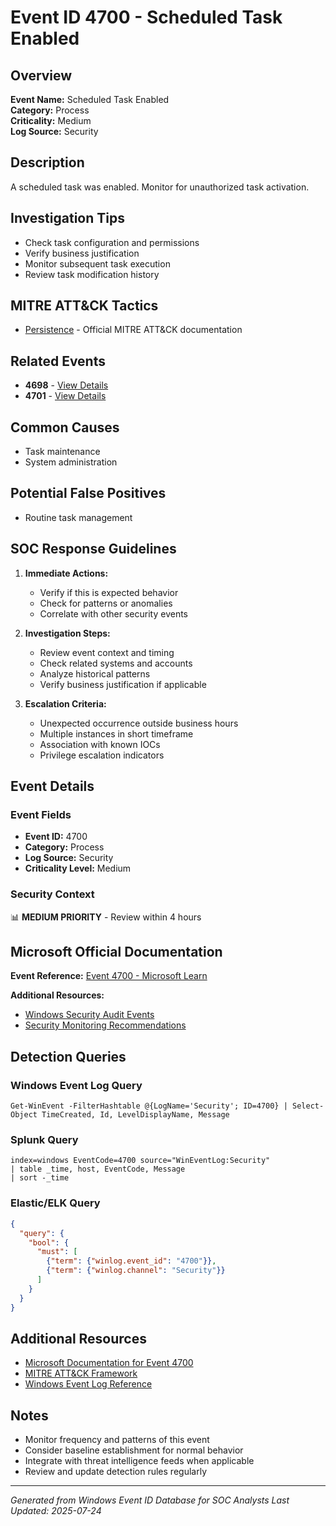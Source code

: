 # Event ID 4700 - Scheduled Task Enabled

## Overview
**Event Name:** Scheduled Task Enabled  
**Category:** Process  
**Criticality:** Medium  
**Log Source:** Security  

## Description
A scheduled task was enabled. Monitor for unauthorized task activation.

## Investigation Tips
- Check task configuration and permissions
- Verify business justification
- Monitor subsequent task execution
- Review task modification history

## MITRE ATT&CK Tactics
- [Persistence](https://attack.mitre.org/tactics/TA0003/) - Official MITRE ATT&CK documentation

## Related Events
- **4698** - [View Details](4698.md)
- **4701** - [View Details](4701.md)

## Common Causes
- Task maintenance
- System administration

## Potential False Positives
- Routine task management

## SOC Response Guidelines
1. **Immediate Actions:**
   - Verify if this is expected behavior
   - Check for patterns or anomalies
   - Correlate with other security events

2. **Investigation Steps:**
   - Review event context and timing
   - Check related systems and accounts
   - Analyze historical patterns
   - Verify business justification if applicable

3. **Escalation Criteria:**
   - Unexpected occurrence outside business hours
   - Multiple instances in short timeframe
   - Association with known IOCs
   - Privilege escalation indicators

## Event Details

### Event Fields
- **Event ID:** 4700
- **Category:** Process
- **Log Source:** Security
- **Criticality Level:** Medium

### Security Context
📊 **MEDIUM PRIORITY** - Review within 4 hours

## Microsoft Official Documentation
**Event Reference:** [Event 4700 - Microsoft Learn](https://learn.microsoft.com/en-us/previous-versions/windows/it-pro/windows-10/security/threat-protection/auditing/event-4700)

**Additional Resources:**
- [Windows Security Audit Events](https://learn.microsoft.com/en-us/windows/security/threat-protection/auditing/audit-events)
- [Security Monitoring Recommendations](https://learn.microsoft.com/en-us/windows-server/identity/ad-ds/plan/appendix-l--events-to-monitor)

## Detection Queries

### Windows Event Log Query
```
Get-WinEvent -FilterHashtable @{LogName='Security'; ID=4700} | Select-Object TimeCreated, Id, LevelDisplayName, Message
```

### Splunk Query
```spl
index=windows EventCode=4700 source="WinEventLog:Security"
| table _time, host, EventCode, Message
| sort -_time
```

### Elastic/ELK Query
```json
{
  "query": {
    "bool": {
      "must": [
        {"term": {"winlog.event_id": "4700"}},
        {"term": {"winlog.channel": "Security"}}
      ]
    }
  }
}
```

## Additional Resources
- [Microsoft Documentation for Event 4700](https://docs.microsoft.com/en-us/windows/security/threat-protection/auditing/event-4700)
- [MITRE ATT&CK Framework](https://attack.mitre.org/)
- [Windows Event Log Reference](https://docs.microsoft.com/en-us/windows/win32/eventlog/event-logging)

## Notes
- Monitor frequency and patterns of this event
- Consider baseline establishment for normal behavior
- Integrate with threat intelligence feeds when applicable
- Review and update detection rules regularly

---
*Generated from Windows Event ID Database for SOC Analysts*
*Last Updated: 2025-07-24*